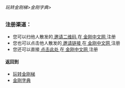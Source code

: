 ###### 玩转金刚梯>金刚字典>

### 注册渠道：

- 您可以扫他人散发的[ 邀请二维码 ](https://github.com/a2zitpro/web/blob/master/LadderFree/kkDictionary/https://github.com/a2zitpro/web/blob/master/LadderFree/kkDictionary/KKInvitationQRCode.md.md)在[ 金刚中文网 ](https://github.com/a2zitpro/web/blob/master/LadderFree/kkDictionary/KKSiteZh.md)注册
- 您也可以点击他人散发的[ 邀请链接 ](https://github.com/a2zitpro/web/blob/master/LadderFree/kkDictionary/https://github.com/a2zitpro/web/blob/master/LadderFree/kkDictionary/KKInvitationLink.md)在[ 金刚中文网 ](https://github.com/a2zitpro/web/blob/master/LadderFree/kkDictionary/KKSiteZh.md)注册
- 您还可以直接[ 点击此处 ](https://a2zitpro.github.io/web/l2_reg)在[ 金刚中文网 ](https://github.com/a2zitpro/web/blob/master/LadderFree/kkDictionary/KKSiteZh.md)注册



#### 返回到
- [玩转金刚梯](https://github.com/a2zitpro/web/blob/master/LadderFree/A.md)
- [金刚字典](https://github.com/a2zitpro/web/blob/master/LadderFree/kkDictionary/KKDictionary.md)


